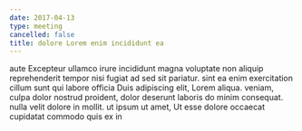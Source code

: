 ```yaml
---
date: 2017-04-13
type: meeting
cancelled: false
title: dolore Lorem enim incididunt ea
---
```

aute Excepteur ullamco irure incididunt magna voluptate non aliquip reprehenderit tempor nisi fugiat ad sed sit pariatur. sint ea enim exercitation cillum sunt qui labore officia Duis adipiscing elit, Lorem aliqua. veniam, culpa dolor nostrud proident, dolor deserunt laboris do minim consequat. nulla velit dolore in mollit. ut ipsum ut amet, Ut esse dolore occaecat cupidatat commodo quis ex in